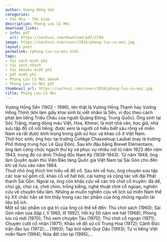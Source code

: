 ```yaml
---
author: Vương Hồng Sển
categories:
- Văn Hóa - Tôn Giáo
description: Phong Lưu Cũ Mới
download_links:
- info: pdf
  url: https://sachvui.com/download/pdf/2794
image: https://sachvui.com/cover/2016/phong-luu-cu-moi.jpg
layout: post
permalink: /phong-luu-cu-moi.html
tags:
- tải sách miễn phí
- tải sách nhanh
- tải ebooks miễn phí
- pdf miễn phí
- Phong Lưu Cũ Mới ebook
- Phong Lưu Cũ Mới pdf
thumbnail_url: https://sachvui.com/cover/2016/phong-luu-cu-moi.jpg
title: Phong Lưu Cũ Mới
---
```


 <div class="item-desc text-justify"> <p>Vương Hồng Sển (1902 - 1996), tên thật là Vương Hồng Thạnh hay Vương Hồng Thịnh (khi làm giấy khai sinh bị viết nhầm là Sển, vì đọc theo cách phát âm tiếng Triều Châu của người Quảng Đông, Trung Quốc). Ông sinh tại Sóc Trăng, mang dòng máu Việt, Hoa, Khmer, là một nhà văn, học giả, nhà sưu tập đồ cổ nổi tiếng; được xem là người có hiểu biết sâu rộng về miền Nam và rất được kính trọng trong giới sử học và khảo cổ ở Việt Nam.<br>Thời học sinh, ông học tại trường Collège Chasseloup Laubat (nay là trường Phổ thông trung học Lê Quý Đôn). Sau khi đậu bằng Brevet Elémentaire, ông làm công chức ngạch thư ký và phục vụ nhiều nơi từ năm 1923 đến năm 1943, trong đó có dinh Thống đốc Nam Kỳ (1939-1943). Từ năm 1948, ông làm Quyền quản thủ Viện Bảo tàng Quốc gia Việt Nam tại Sài Gòn cho đến khi về hưu vào năm 1964.<br>Thuở nhỏ ông thích tìm hiểu về đồ cổ. Sau khi về hưu, ông chuyên sưu tập các loại sứ gốm cổ, khảo cổ về hát bội, cải lương và cộng tác với đài Phát thanh Sài Gòn. Ngoài ra, ông còn khảo cứu về các trò chơi cổ truyền: đá dế, chọi gà, chọi cá, chơi chim, trồng kiểng, nghệ thuật chơi cổ ngoạn, nghiên cứu về chuyện tiếu lâm. Những ai muốn nghiên cứu về lịch sử miền Nam thế kỷ XX chắc hẳn sẽ tìm thấy trong các tác phẩm của ông những nguồn tài liệu bổ ích.<br>Một số tác phẩm có giá trị của ông có thể kể đến: Thú chơi sách (1960); Sài Gòn năm xưa (tập I, II 1960, III 1992); Hồi ký 50 năm mê hát (1968); Phong lưu cũ mới (1970); Thú xem chuyện Tàu (1970); Thú chơi cổ ngoạn (1971); Chuyện cười cố nhân (1971); Khảo về đồ sứ cổ Trung Hoa (1972); Cảnh Ðức trấn đào lục (1972);... (1993); Tạp bút năm Quý Dậu (1993); Tự vị tiếng Việt miền Nam (1994); Nửa đời còn lại (1995);...<br> </p><div> </div> </div>